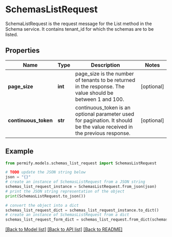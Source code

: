 # SchemasListRequest

SchemaListRequest is the request message for the List method in the Schema service. It contains tenant_id for which the schemas are to be listed.

## Properties

Name | Type | Description | Notes
------------ | ------------- | ------------- | -------------
**page_size** | **int** | page_size is the number of tenants to be returned in the response. The value should be between 1 and 100. | [optional] 
**continuous_token** | **str** | continuous_token is an optional parameter used for pagination. It should be the value received in the previous response. | [optional] 

## Example

```python
from permify.models.schemas_list_request import SchemasListRequest

# TODO update the JSON string below
json = "{}"
# create an instance of SchemasListRequest from a JSON string
schemas_list_request_instance = SchemasListRequest.from_json(json)
# print the JSON string representation of the object
print(SchemasListRequest.to_json())

# convert the object into a dict
schemas_list_request_dict = schemas_list_request_instance.to_dict()
# create an instance of SchemasListRequest from a dict
schemas_list_request_form_dict = schemas_list_request.from_dict(schemas_list_request_dict)
```
[[Back to Model list]](../README.md#documentation-for-models) [[Back to API list]](../README.md#documentation-for-api-endpoints) [[Back to README]](../README.md)



